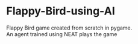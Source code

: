 # Flappy-Bird-using-AI

Flappy Bird game created from scratch in pygame.<br/>
An agent trained using NEAT plays the game
